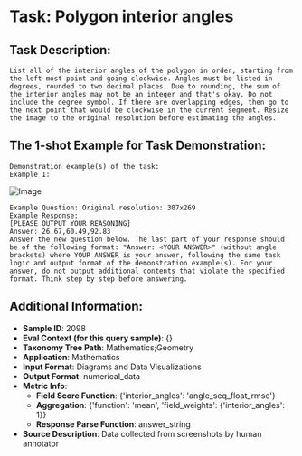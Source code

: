 # Task: Polygon interior angles

## Task Description:

```
List all of the interior angles of the polygon in order, starting from the left-most point and going clockwise. Angles must be listed in degrees, rounded to two decimal places. Due to rounding, the sum of the interior angles may not be an integer and that's okay. Do not include the degree symbol. If there are overlapping edges, then go to the next point that would be clockwise in the current segment. Resize the image to the original resolution before estimating the angles.
```

## The 1-shot Example for Task Demonstration:

```
Demonstration example(s) of the task:
Example 1:
```

![Image](0.png)

```
Example Question: Original resolution: 307x269
Example Response:
[PLEASE OUTPUT YOUR REASONING]
Answer: 26.67,60.49,92.83
Answer the new question below. The last part of your response should be of the following format: "Answer: <YOUR ANSWER>" (without angle brackets) where YOUR ANSWER is your answer, following the same task logic and output format of the demonstration example(s). For your answer, do not output additional contents that violate the specified format. Think step by step before answering.
```

## Additional Information:

- **Sample ID**: 2098
- **Eval Context (for this query sample)**: {}
- **Taxonomy Tree Path**: Mathematics;Geometry
- **Application**: Mathematics
- **Input Format**: Diagrams and Data Visualizations
- **Output Format**: numerical_data
- **Metric Info**:
  - **Field Score Function**: {'interior_angles': 'angle_seq_float_rmse'}
  - **Aggregation**: {'function': 'mean', 'field_weights': {'interior_angles': 1}}
  - **Response Parse Function**: answer_string
- **Source Description**: Data collected from screenshots by human annotator
